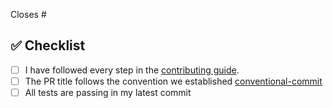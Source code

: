 Closes #<issue>

## ✅ Checklist

- [ ] I have followed every step in the [contributing guide](https://github.com/fazzaamiarso/invoys/blob/main/CONTRIBUTING.MD).
- [ ] The PR title follows the convention we established [conventional-commit](https://www.conventionalcommits.org/en/v1.0.0/)
- [ ] All tests are passing in my latest commit
